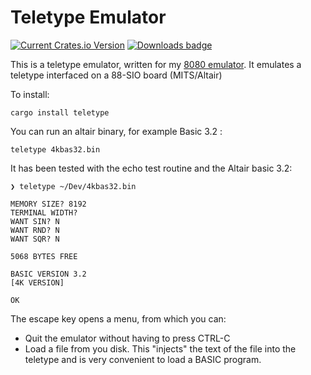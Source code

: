 # Teletype Emulator

[![Current Crates.io Version](https://img.shields.io/crates/v/teletype.svg)](https://crates.io/crates/teletype)
[![Downloads badge](https://img.shields.io/crates/d/teletype.svg)](https://crates.io/crates/teletype)

This is a teletype emulator, written for my [8080 emulator](https://crates.io/crates/intel8080).
It emulates a teletype interfaced on a 88-SIO board (MITS/Altair)

To install:
```text
cargo install teletype
```

You can run an altair binary, for example Basic 3.2 :
```
teletype 4kbas32.bin
```

It has been tested with the echo test routine and the Altair basic 3.2:
```
❯ teletype ~/Dev/4kbas32.bin 

MEMORY SIZE? 8192
TERMINAL WIDTH? 
WANT SIN? N
WANT RND? N
WANT SQR? N

5068 BYTES FREE

BASIC VERSION 3.2
[4K VERSION]

OK
```
The escape key opens a menu, from which you can:
- Quit the emulator without having to press CTRL-C
- Load a file from you disk. This "injects" the text of the file into the teletype and is very convenient to load a BASIC program.